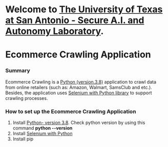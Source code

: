 # Welcome to [The University of Texas at San Antonio - Secure A.I. and Autonomy Laboratory](https://business.utsa.edu/faculty/paul-rad/).

# Ecommerce Crawling Application

### Summary
Ecommerce Crawling is a [Python (version.3.8)](https://www.python.org/downloads/) application to crawl data from online retailers (such as: Amazon, Walmart, SamsClub and etc.). Besides, the application uses [Selenium with Python library](https://selenium-python.readthedocs.io/) to support crawling processes.

### How to set up the Ecommerce Crawling Application
1. Install [Python- version 3.8](https://www.python.org/downloads/). Check python version by using this command **python --version**
2. Install [Selenium with Python](https://selenium-python.readthedocs.io/installation.html)
3. Install pip
